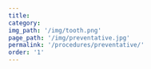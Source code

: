 ```yaml
---
title:
category:
img_path: '/img/tooth.png'
page_path: '/img/preventative.jpg'
permalink: '/procedures/preventative/'
order: '1'
---
```

